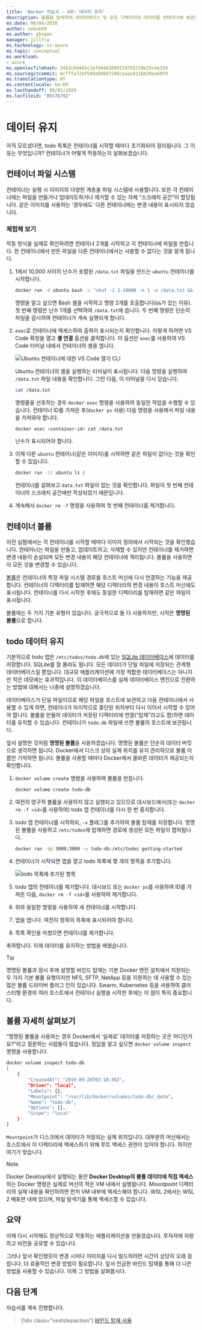 ```yaml
---
title: 'Docker 자습서 - 4부: 데이터 유지'
description: 볼륨을 탑재하여 데이터베이스 및 공유 디렉터리의 데이터를 컨테이너에 보관하는 방법을 알아봅니다.
ms.date: 08/04/2020
author: nebuk89
ms.author: ghogen
manager: jillfra
ms.technology: vs-azure
ms.topic: conceptual
ms.workload:
- azure
ms.openlocfilehash: 34b3cb9465c1efb946260917d755729e25c4e259
ms.sourcegitcommit: 6cfffa72af599a9d667249caaaa411bb28ea69fd
ms.translationtype: HT
ms.contentlocale: ko-KR
ms.lasthandoff: 09/02/2020
ms.locfileid: "89176792"
---
```

# <a name="persist-your-data"></a> 데이터 유지

아직 모르셨다면, todo 목록은 컨테이너를 시작할 때마다 초기화되어 정리됩니다. 그 이유는 무엇입니까? 컨테이너가 어떻게 작동하는지 살펴보겠습니다.

## <a name="the-containers-filesystem"></a>컨테이너 파일 시스템

컨테이너는 실행 시 이미지의 다양한 계층을 파일 시스템에 사용합니다. 또한 각 컨테이너에는 파일을 만들거나 업데이트하거나 제거할 수 있는 자체 “스크래치 공간”이 할당됩니다. 같은 이미지를 사용하는 ‘경우에도’ 다른 컨테이너에는 변경 내용이 표시되지 않습니다.

### <a name="see-this-in-practice"></a>체험해 보기

작동 방식을 실제로 확인하려면 컨테이너 2개를 시작하고 각 컨테이너에 파일을 만듭니다. 한 컨테이너에서 만든 파일을 다른 컨테이너에서는 사용할 수 없다는 것을 알게 됩니다.

1. 1에서 10,000 사이의 난수가 포함된 `/data.txt` 파일을 만드는 `ubuntu` 컨테이너를 시작합니다.

    ```bash
    docker run -d ubuntu bash -c "shuf -i 1-10000 -n 1 -o /data.txt && tail -f /dev/null"
    ```

    명령을 알고 싶으면 Bash 셸을 시작하고 명령 2개를 호출합니다(`&&`가 있는 이유). 첫 번째 명령은 난수 1개를 선택하여 `/data.txt`에 씁니다. 두 번째 명령은 단순히 파일을 감시하여 컨테이너가 계속 실행되게 합니다.

1. `exec`로 컨테이너에 액세스하여 출력이 표시되는지 확인합니다. 이렇게 하려면 VS Code 확장을 열고 **셸 연결** 옵션을 클릭합니다. 이 옵션은 `exec`를 사용하여 VS Code 터미널 내에서 컨테이너의 셸을 엽니다.

    ![Ubuntu 컨테이너에 대한 VS Code 열기 CLI](media/attach_shell.png)

    Ubuntu 컨테이너의 셸을 실행하는 터미널이 표시됩니다. 다음 명령을 실행하여 `/data.txt` 파일 내용을 확인합니다. 그런 다음, 이 터미널을 다시 닫습니다.

    ```bash
    cat /data.txt
    ```

    명령줄을 선호하는 경우 `docker exec` 명령을 사용하여 동일한 작업을 수행할 수 있습니다. 컨테이너 ID를 가져온 후(`docker ps` 사용) 다음 명령을 사용해서 파일 내용을 가져와야 합니다.

    ```bash
    docker exec <container-id> cat /data.txt
    ```

    난수가 표시되어야 합니다.

1. 이제 다른 `ubuntu` 컨테이너(같은 이미지)를 시작하면 같은 파일이 없다는 것을 확인할 수 있습니다.

    ```bash
    docker run -it ubuntu ls /
    ```

    컨테이너를 살펴보고 `data.txt` 파일이 없는 것을 확인합니다. 파일이 첫 번째 컨테이너의 스크래치 공간에만 작성되었기 때문입니다.

1. 계속해서 `docker rm -f` 명령을 사용하여 첫 번째 컨테이너를 제거합니다.

## <a name="container-volumes"></a>컨테이너 볼륨

이전 실험에서는 각 컨테이너를 시작할 때마다 이미지 정의에서 시작되는 것을 확인했습니다. 컨테이너는 파일을 만들고, 업데이트하고, 삭제할 수 있지만 컨테이너를 제거하면 변경 내용이 손실되며 모든 변경 내용이 해당 컨테이너에 격리됩니다. 볼륨을 사용하면 이 모든 것을 변경할 수 있습니다.

[볼륨](https://docs.docker.com/storage/volumes/)은 컨테이너의 특정 파일 시스템 경로를 호스트 머신에 다시 연결하는 기능을 제공합니다. 컨테이너의 디렉터리를 탑재하면 해당 디렉터리의 변경 내용이 호스트 머신에도 표시됩니다. 컨테이너를 다시 시작한 후에도 동일한 디렉터리를 탑재하면 같은 파일이 표시됩니다.

볼륨에는 두 가지 기본 유형이 있습니다. 궁극적으로 둘 다 사용하지만, 시작은 **명명된 볼륨**으로 합니다.

## <a name="persist-your-todo-data"></a>todo 데이터 유지

기본적으로 todo 앱은 `/etc/todos/todo.db`에 있는 [SQLite 데이터베이스](https://www.sqlite.org/index.html)에 데이터를 저장합니다. SQLite를 잘 몰라도 됩니다. 모든 데이터가 단일 파일에 저장되는 관계형 데이터베이스일 뿐입니다. 대규모 애플리케이션에 가장 적합한 데이터베이스는 아니지만 작은 데모에는 효과적입니다. 이 데이터베이스를 실제 데이터베이스 엔진으로 전환하는 방법에 대해서는 나중에 설명하겠습니다.

데이터베이스가 단일 파일이므로 해당 파일을 호스트에 보관하고 다음 컨테이너에서 사용할 수 있게 하면, 컨테이너가 마지막으로 중단된 위치부터 다시 이어서 시작할 수 있어야 합니다. 볼륨을 만들어 데이터가 저장된 디렉터리에 연결(“탑재”라고도 함)하면 데이터를 유지할 수 있습니다. 컨테이너가 `todo.db` 파일에 쓰면 볼륨의 호스트에 보관됩니다.

앞서 설명한 것처럼 **명명된 볼륨**을 사용하겠습니다. 명명된 볼륨은 단순히 데이터 버킷으로 생각하면 됩니다. Docker에서 디스크 상의 실제 위치를 유지 관리하므로 볼륨 이름만 기억하면 됩니다. 볼륨을 사용할 때마다 Docker에서 올바른 데이터가 제공되는지 확인합니다.

1. `docker volume create` 명령을 사용하여 볼륨을 만듭니다.

    ```bash
    docker volume create todo-db
    ```

1. 여전히 영구적 볼륨을 사용하지 않고 실행되고 있으므로 대시보드에서(또는 `docker rm -f <id>`를 사용하여) todo 앱 컨테이너를 다시 한 번 중지합니다.

1. todo 앱 컨테이너를 시작하되, `-v` 플래그를 추가하여 볼륨 탑재를 지정합니다. 명명된 볼륨을 사용하고 `/etc/todos`에 탑재하면 경로에 생성된 모든 파일이 캡처됩니다.

    ```bash
    docker run -dp 3000:3000 -v todo-db:/etc/todos getting-started
    ```

1. 컨테이너가 시작되면 앱을 열고 todo 목록에 몇 개의 항목을 추가합니다.

    ![todo 목록에 추가된 항목](media/items-added.png)

1. todo 앱의 컨테이너를 제거합니다. 대시보드 또는 `docker ps`를 사용하여 ID를 가져온 다음, `docker rm -f <id>`를 사용하여 제거합니다.

1. 위와 동일한 명령을 사용하여 새 컨테이너를 시작합니다.

1. 앱을 엽니다. 여전히 항목이 목록에 표시되어야 합니다.

1. 목록 확인을 마쳤으면 컨테이너를 제거합니다.

축하합니다. 이제 데이터를 유지하는 방법을 배웠습니다.

> [!TIP]
> 명명된 볼륨과 잠시 후에 설명할 바인드 탑재는 기본 Docker 엔진 설치에서 지원되는 두 가지 기본 볼륨 유형이지만 NFS, SFTP, NetApp 등을 지원하는 데 사용할 수 있는 많은 볼륨 드라이버 플러그 인이 있습니다. Swarm, Kubernetes 등을 사용하여 클러스터형 환경의 여러 호스트에서 컨테이너 실행을 시작한 후에는 이 점이 특히 중요합니다.

## <a name="dive-into-your-volume"></a>볼륨 자세히 살펴보기

“명명된 볼륨을 사용하는 경우 Docker에서 ‘실제로’ 데이터를 저장하는 곳은 어디인가요?”라고 질문하는 사람들이 많습니다. 정답을 알고 싶으면 `docker volume inspect` 명령을 사용합니다.

```bash
docker volume inspect todo-db
[
    {
        "CreatedAt": "2019-09-26T02:18:36Z",
        "Driver": "local",
        "Labels": {},
        "Mountpoint": "/var/lib/docker/volumes/todo-db/_data",
        "Name": "todo-db",
        "Options": {},
        "Scope": "local"
    }
]
```

`Mountpoint`가 디스크에서 데이터가 저장되는 실제 위치입니다. 대부분의 머신에서는 호스트에서 이 디렉터리에 액세스하기 위해 루트 액세스 권한이 있어야 합니다. 하지만 여기가 맞습니다.

> [!NOTE]
> Docker Desktop에서 실행되는 동안 **Docker Desktop의 볼륨 데이터에 직접 액세스**하는 Docker 명령은 실제로 머신의 작은 VM 내에서 실행됩니다. *Mountpoint* 디렉터리의 실제 내용을 확인하려면 먼저 VM 내부에 액세스해야 합니다. WSL 2에서는 WSL 2 배포판 내에 있으며, 파일 탐색기를 통해 액세스할 수 있습니다.

## <a name="recap"></a>요약

이제 다시 시작해도 정상적으로 작동하는 애플리케이션을 만들었습니다. 투자자에 자랑하고 비전을 공유할 수 있습니다.

그러나 앞서 확인했듯이 변경 시마다 이미지를 다시 빌드하려면 시간이 상당히 오래 걸립니다. 더 효율적인 변경 방법이 필요합니다. 앞서 언급한 바인드 탑재를 통해 더 나은 방법을 사용할 수 있습니다. 이제 그 방법을 살펴봅시다.

## <a name="next-steps"></a>다음 단계

자습서를 계속 진행합니다.

> [!div class="nextstepaction"]
> [바인드 탑재 사용](use-bind-mounts.md)
